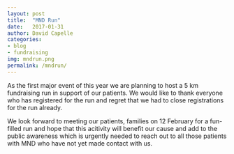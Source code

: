```yaml
---
layout: post
title:  "MND Run"
date:   2017-01-31
author: David Capelle
categories: 
- blog
- fundraising
img: mndrun.png
permalink: /mndrun/
---
```


As the first major event of this year we are planning to host a 5 km fundraising run in support of our patients. We would like to thank everyone who has registered for the run and regret that we had to close registrations for the run already.

We look forward to meeting our patients, families on 12 February for a fun-filled run and hope that this acitivity will benefit our cause and add to the public awareness which is urgently needed to reach out to all those patients with MND who have not yet made contact with us.
